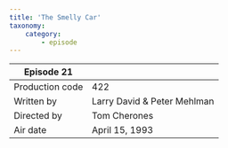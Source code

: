 ```yaml
---
title: 'The Smelly Car'
taxonomy:
    category:
        - episode
---
```


| Episode 21 | |
|-----------------|--------------------------------|
| Production code | 422                            |
| Written by      | Larry David & Peter Mehlman |
| Directed by     | Tom Cherones                   |
| Air date        | April 15, 1993                   |
